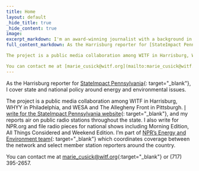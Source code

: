 ```yaml
---
title: Home
layout: default
_hide_title: true
_hide_content: true
image: 
excerpt_markdown: I'm an award-winning journalist with a background in television, radio, and digital reporting.
full_content_markdown: As the Harrisburg reporter for [StateImpact Pennsylvania](http://stateimpact.npr.org/pennsylvania/){: target="_blank"}, I cover state and national policy around energy and environmental issues.

The project is a public media collaboration among WITF in Harrisburg, WHYY in Philadelphia, and WESA and The Allegheny Front in Pittsburgh. [I write for the StateImpact Pennsylvania website](https://stateimpact.npr.org/pennsylvania/author/mariecusick/){: target="_blank"}, and my reports air on public radio stations throughout the state. I also write for NPR.org and file radio pieces for national shows including Morning Edition, All Things Considered and Weekend Edition. I’m part of [NPR’s Energy and Environment team](https://www.npr.org/series/571910677/environment-and-energy-collaborative){: target="_blank"} which coordinates coverage between the network and select member station reporters around the country.

You can contact me at [marie_cusick@witf.org](mailto:marie_cusick@witf.org){:target="_blank"} or (717) 395-2657.
---
```


As the Harrisburg reporter for [StateImpact Pennsylvania](http://stateimpact.npr.org/pennsylvania/){: target="_blank"}, I cover state and national policy around energy and environmental issues.

The project is a public media collaboration among WITF in Harrisburg, WHYY in Philadelphia, and WESA and The Allegheny Front in Pittsburgh. [I write for the StateImpact Pennsylvania website](https://stateimpact.npr.org/pennsylvania/author/mariecusick/){: target="_blank"}, and my reports air on public radio stations throughout the state. I also write for NPR.org and file radio pieces for national shows including Morning Edition, All Things Considered and Weekend Edition. I’m part of [NPR’s Energy and Environment team](https://www.npr.org/series/571910677/environment-and-energy-collaborative){: target="_blank"} which coordinates coverage between the network and select member station reporters around the country.

You can contact me at [marie_cusick@witf.org](mailto:marie_cusick@witf.org){:target="_blank"} or (717) 395-2657.



